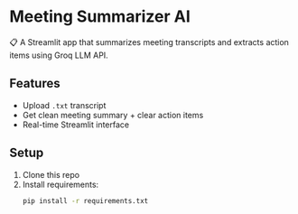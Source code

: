 # Meeting Summarizer AI

📋 A Streamlit app that summarizes meeting transcripts and extracts action items using Groq LLM API.

## Features
- Upload `.txt` transcript
- Get clean meeting summary + clear action items
- Real-time Streamlit interface

## Setup
1. Clone this repo
2. Install requirements:
   ```bash
   pip install -r requirements.txt
